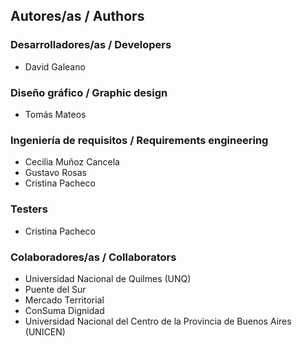 
## Autores/as / Authors

### Desarrolladores/as / Developers
- David Galeano

### Diseño gráfico / Graphic design
- Tomás Mateos

### Ingeniería de requisitos / Requirements engineering
- Cecilia Muñoz Cancela
- Gustavo Rosas
- Cristina Pacheco

### Testers
- Cristina Pacheco

### Colaboradores/as / Collaborators
- Universidad Nacional de Quilmes (UNQ)
- Puente del Sur
- Mercado Territorial
- ConSuma Dignidad
- Universidad Nacional del Centro de la Provincia de Buenos Aires (UNICEN)